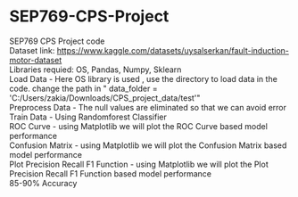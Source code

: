 # SEP769-CPS-Project
SEP769 CPS Project code <br>
Dataset link: https://www.kaggle.com/datasets/uysalserkan/fault-induction-motor-dataset <br>
Libraries requied: OS, Pandas, Numpy, Sklearn <br>
Load Data - Here OS library is used , use the directory to load data in the code. change the path in " data_folder = 'C:/Users/zakia/Downloads/CPS_project_data/test'" <br>
Preprocess Data - The null values are eliminated so that we can avoid error<br>
Train Data - Using Randomforest Classifier <br>
ROC Curve - using Matplotlib we will plot the ROC Curve based model performance <br>
Confusion Matrix - using Matplotlib we will plot the Confusion Matrix based model performance<br>
Plot Precision Recall F1 Function - using Matplotlib we will plot the Plot Precision Recall F1 Function based model performance<br>
85-90% Accuracy<br>
